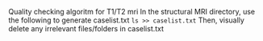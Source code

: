 Quality checking algoritm for T1/T2 mri
In the structural MRI directory, use the following to generate caselist.txt `ls >> caselist.txt`
Then, visually delete any irrelevant files/folders in caselist.txt
